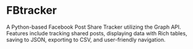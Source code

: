 # FBtracker
A Python-based Facebook Post Share Tracker utilizing the Graph API. Features include tracking shared posts, displaying data with Rich tables, saving to JSON, exporting to CSV, and user-friendly navigation.
